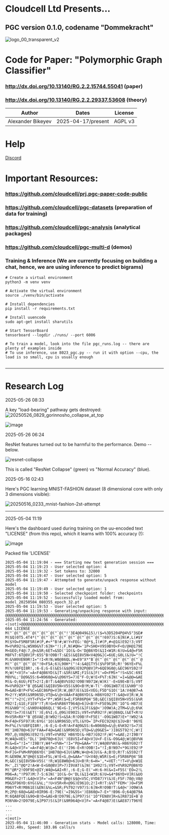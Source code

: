 # Cloudcell Ltd Presents...

## PGC version 0.1.0, codename "Dommekracht"

![logo_00_transparent_v2](https://github.com/user-attachments/assets/c8c4837a-5fcd-41e9-a2c5-6fba2cfc16d0)


# Code for Paper: "Polymorphic Graph Classifier"
### http://dx.doi.org/10.13140/RG.2.2.15744.55041 (paper)
### http://dx.doi.org/10.13140/RG.2.2.29337.53608 (theory)

| Author |   Dates | License |
| ------ |   ---- | ------- |
| Alexander Bikeyev | 2025-04-17/present | AGPL v3 |

# Help
[Discord](https://discord.gg/daTSuB2z)

# Important Resources:

### https://github.com/cloudcell/prj.pgc-paper-code-public
### https://github.com/cloudcell/pgc-datasets (preparation of data for training)
### https://github.com/cloudcell/pgc-analysis (analytical packages)
### https://github.com/cloudcell/pgc-multi-d  (demos)



### Training & Inference (We are currently focusing on building a chat, hence, we are using inference to predict bigrams)
```
# Create a virtual environment
python3 -m venv venv

# Activate the virtual environment
source ./venv/bin/activate

# Install dependencies
pip install -r requirements.txt

# Install uuencode
sudo apt-get install sharutils

# Start TensorBoard
tensorboard --logdir ./runs/ --port 6006

# To train a model, look into the file pgc_runs.log -- there are plenty of examples inside
# To use inference, use 8023_pgc.py -- run it with option --cpu, the load is so small, cpu is usually enough
 
```

---
# Research Log

2025-05-26 08:33

A key "load-bearing" pathway gets destroyed:
![20250526_0829_gorinnosho_collapse_at_top](https://github.com/user-attachments/assets/6b45ecbe-27d0-455a-8f0c-d24fbb34d44b)

![image](https://github.com/user-attachments/assets/f6165dfc-f769-4d34-9c76-6aa2e80f2b71)


2025-05-26 06:24

ResNet features turned out to be harmful to the performance. Demo -- below.

![resnet-collapse](https://github.com/user-attachments/assets/df55c256-22b6-40a4-9a35-d75603176adc)

This is called "ResNet Collapse" (green) vs "Normal Accuracy" (blue).

2025-05-16 02:43

Here's PGC learning MNIST-FASHION dataset (8 dimensional core with only 3 dimensions visible):

![20250516_0233_mnist-fashion-2st-attempt](https://github.com/user-attachments/assets/cd84bcdd-6043-4c16-ad98-94b7893e0f8a)


---
2025-05-04 11:19

Here's the dashboard used during training on the uu-encoded text "LICENSE" (from this repo), which it learns with 100% accuracy (!):

![image](https://github.com/user-attachments/assets/1711d0b5-147b-448e-af0d-adbea8b5dbaf)

Packed file 'LICENSE'

```
2025-05-04 11:19:04 - === Starting new text generation session ===
2025-05-04 11:19:23 - User selected option: 4
2025-05-04 11:19:32 - Set tokens to: 32000
2025-05-04 11:19:47 - User selected option: 5
2025-05-04 11:19:47 - Attempted to generate/unpack response without model
2025-05-04 11:19:49 - User selected option: 1
2025-05-04 11:19:50 - Selected checkpoint folder: checkpoints
2025-05-04 11:19:52 - Successfully loaded model from: model_20250504_080355_epoch_32.pt
2025-05-04 11:19:53 - User selected option: 5
2025-05-04 11:19:53 - Generating/unpacking response with input: @@@@@@@@@@@@@@@@@@@@@@@@@@@@@@@@@@@@@@@@@@@@@@@@@@@@@@@@@@@@@@@@@@@@@@@@@@@@@@@@@@@@@@@@@@@@@@@@@@
2025-05-04 11:24:56 - Generated: <|sot|>@@@@@@@@@@@@@@@@@@@@@@@@@@@@@@@@@@@@@@@@@@@@@@@@@@@@@@@@@@@@@@@@@@@@@@@@@@@@@@@@@@@@@@@@@@@@@@@@@@begin 664 LICENSE
M("`@("`@("`@("`@("`@("`@("!'3E4@049&15)/($=%3D5204P@4%5"3$E#
M($Q)0T5.4T4*("`@("`@("`@("`@("`@("`@("`@("!697)S:6]N(#,L(#$Y
M($YO=F5M8F5R(#(P,#<*"B!#;W!Y<FEG:'0@*$,I(#(P,#<@1G)E92!3;V9T
M=V%R92!&;W5N9&%T:6]N+"!);F,N(#QH='1P<SHO+V9S9BYO<F<O/@H@179E
M<GEO;F4@:7,@<&5R;6ET=&5D('1O(&-O<'D@86YD(&1I<W1R:6)U=&4@=F5R
M8F%T:6T@8V]P:65S"B!O9B!T:&ES(&QI8V5N<V4@9&]C=6UE;G0L(&)U="!C
M:&%N9VEN9R!I="!I<R!N;W0@86QL;W=E9"X*"B`@("`@("`@("`@("`@("`@
M("`@("`@("`@("!0<F5A;6)L90H*("!4:&4@1TY5($%F9F5R;R!'96YE<F%L
M(%!U8FQI8R!,:6-E;G-E(&ES(&$@9G)E92P@8V]P>6QE9G0@;&EC96YS92!F
M;W(*<V]F='=A<F4@86YD(&]T:&5R(&MI;F1S(&]F('=O<FMS+"!S<&5C:69I
M8V%L;'D@9&5S:6=N960@=&\@96YS=7)E"F-O;W!E<F%T:6]N('=I=&@@=&AE
M(&-O;6UU;FET>2!I;B!T:&4@8V%S92!O9B!N971W;W)K('-E<G9E<B!S;V9T
M=V%R92X*"B`@5&AE(&QI8V5N<V5S(&9O<B!M;W-T('-O9G1W87)E(&%N9"!O
M=&AE<B!P<F%C=&EC86P@=V]R:W,@87)E(&1E<VEG;F5D"G1O('1A:V4@87=A
M>2!Y;W5R(&9R965D;VT@=&\@<VAA<F4@86YD(&-H86YG92!T:&4@=V]R:W,N
M("!">2!C;VYT<F%S="P*;W5R($=E;F5R86P@4'5B;&EC($QI8V5N<V5S(&%R
M92!I;G1E;F1E9"!T;R!G=6%R86YT964@>6]U<B!F<F5E9&]M('1O"G-H87)E
M(&%N9"!C:&%N9V4@86QL('9E<G-I;VYS(&]F(&$@<')O9W)A;2TM=&\@;6%K
M92!S=7)E(&ET(')E;6%I;G,@9G)E90IS;V9T=V%R92!F;W(@86QL(&ET<R!U
M<V5R<RX*"B`@5VAE;B!W92!S<&5A:R!O9B!F<F5E('-O9G1W87)E+"!W92!A
M<F4@<F5F97)R:6YG('1O(&9R965D;VTL(&YO=`IP<FEC92X@($]U<B!'96YE
M<F%L(%!U8FQI8R!,:6-E;G-E<R!A<F4@9&5S:6=N960@=&\@;6%K92!S=7)E
M('1H870@>6]U"FAA=F4@=&AE(&9R965D;VT@=&\@9&ES=')I8G5T92!C;W!I
M97,@;V8@9G)E92!S;V9T=V%R92`H86YD(&-H87)G92!F;W(*=&AE;2!I9B!Y
M;W4@=VES:"DL('1H870@>6]U(')E8V5I=F4@<V]U<F-E(&-O9&4@;W(@8V%N
M(&=E="!I="!I9B!Y;W4*=V%N="!I="P@=&AA="!Y;W4@8V%N(&-H86YG92!T
M:&4@<V]F='=A<F4@;W(@=7-E('!I96-E<R!O9B!I="!I;B!N97<*9G)E92!P
M<F]G<F%M<RP@86YD('1H870@>6]U(&MN;W<@>6]U(&-A;B!D;R!T:&5S92!T
M:&EN9W,N"@H@($1E=F5L;W!E<G,@=&AA="!U<V4@;W5R($=E;F5R86P@4'5B
M;&EC($QI8V5N<V5S('!R;W1E8W0@>6]U<B!R:6=H=',*=VET:"!T=V\@<W1E
M<',Z("@Q*2!A<W-E<G0@8V]P>7)I9VAT(&]N('1H92!S;V9T=V%R92P@86YD
M("@R*2!O9F9E<@IY;W4@=&AI<R!,:6-E;G-E('=H:6-H(&=I=F5S('EO=2!L
M96=A;"!P97)M:7-S:6]N('1O(&-O<'DL(&1I<W1R:6)U=&4*86YD+V]R(&UO
M9&EF>2!T:&4@<V]F='=A<F4N"@H@($$@<V5C;VYD87)Y(&)E;F5F:70@;V8@
M9&5F96YD:6YG(&%L;"!U<V5R<R<@9G)E961O;2!I<R!T:&%T"FEM<')O=F5M
M96YT<R!M861E(&EN(&%L=&5R;F%T92!V97)S:6]N<R!O9B!T:&4@<')O9W)A
M;2P@:68@=&AE>0IR96-E:79E('=I9&5S<')E860@=7-E+"!B96-O;64@879A
M:6QA8FQE(&9O<B!O=&AE<B!D979E;&]P97)S('1O"FEN8V]R<&]R871E+B`@
M36%N>2!D979E;&]P97)S(&]F(&9R964@<V]F='=A<F4@87)E(&AE87)T96YE
...
...
...
<|eot|>
2025-05-04 11:46:00 - Generation stats - Model calls: 128000, Time: 1232.40s, Speed: 103.86 calls/s

```



